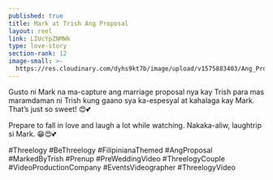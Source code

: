 ```yaml
---
published: true
title: Mark at Trish Ang Proposal
layout: reel
link: LIUcYpZNMWk
type: love-story
section-rank: 12
image-small: >-
  https://res.cloudinary.com/dyhs9kt7b/image/upload/v1575883403/Ang_Proposal_a.jpg
---
```

Gusto ni Mark na ma-capture ang marriage proposal nya kay Trish para mas maramdaman ni Trish kung gaano sya ka-espesyal at kahalaga kay Mark. That’s just so sweet! 😍💕

Prepare to fall in love and laugh a lot while watching. Nakaka-aliw, laughtrip si Mark. 😁😍💕

#Threelogy #BeThreelogy #FilipinianaThemed #AngProposal  #MarkedByTrish #Prenup #PreWeddingVideo #ThreelogyCouple #VideoProductionCompany #EventsVideographer #ThreelogyVideo